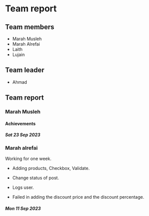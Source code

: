 # Team report

## Team members

- Marah Musleh
- Marah Alrefai
- Laith
- Lujain

## Team leader

- Ahmad

## Team report

### Marah Musleh

#### Achievements

##### Sat 23 Sep 2023

### Marah alrefai

Working for one week.

- Adding products, Checkbox, Validate.
- Change status of post.
- Logs user.

- Failed in adding the discount price and the discount percentage.

##### Mon 11 Sep 2023

- Successfully created the `Product` model, API, DB in the backend.
- Successfully connected the `Products API` with the `Portal`.
- Successfully created the `Product` UI in the portal.
- Successfully created the Blocking system in the backend, and the UI in the app and it's working fine.

#### Failures

---

### Marah Alrefai

#### Achievements

##### Mon 11 Sep 2023

- Successfully adding the `Wallet`, `Credit` UI in the app.
- Successfully adding the paid post ui.
- Successfully adding the price for post in post-card.

#### Failures

##### Mon 11 Sep 2023

- Requesting to changes in Searching screen to handle tabs, but it's not working removing the tabs instead.

---

### Laith

#### Achievements

- Successfully working with Pro Components.

#### Failures

### Lujain

#### Achievements

#### Mon 11 Sep 2023

- Successfully adding the Lov items to the portal.

#### Failures

